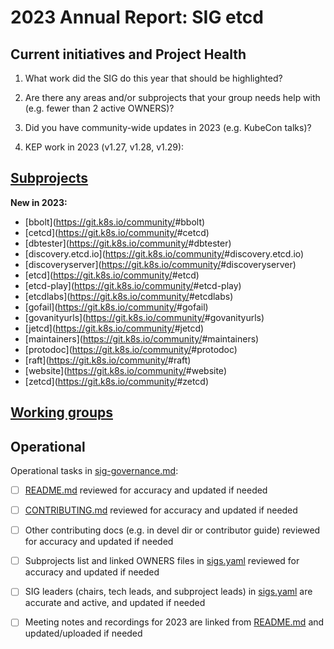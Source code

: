 # 2023 Annual Report: SIG etcd

## Current initiatives and Project Health

1. What work did the SIG do this year that should be highlighted?

<!--
   Some example items that might be worth highlighting:
   - Major KEP advancement
   - Important initiatives that aren't tracked via KEPs
   - Paying down significant tech debt
   - Governance and leadership changes
-->

2. Are there any areas and/or subprojects that your group needs help with (e.g. fewer than 2 active OWNERS)?

<!--
   Note: This list is generated from the KEP metadata in kubernetes/enhancements repository.
      If you find any discrepancy in the generated list here, please check the KEP metadata.
      Please raise an issue in kubernetes/community, if the KEP metadata is correct but the generated list is incorrect.
-->

3. Did you have community-wide updates in 2023 (e.g. KubeCon talks)?

<!--
  Examples include links to email, slides, or recordings.
-->

4. KEP work in 2023 (v1.27, v1.28, v1.29):




## [Subprojects](https://git.k8s.io/community/sig-etcd#subprojects)


**New in 2023:**
  - [bbolt](https://git.k8s.io/community/<no value>#bbolt)
  - [cetcd](https://git.k8s.io/community/<no value>#cetcd)
  - [dbtester](https://git.k8s.io/community/<no value>#dbtester)
  - [discovery.etcd.io](https://git.k8s.io/community/<no value>#discovery.etcd.io)
  - [discoveryserver](https://git.k8s.io/community/<no value>#discoveryserver)
  - [etcd](https://git.k8s.io/community/<no value>#etcd)
  - [etcd-play](https://git.k8s.io/community/<no value>#etcd-play)
  - [etcdlabs](https://git.k8s.io/community/<no value>#etcdlabs)
  - [gofail](https://git.k8s.io/community/<no value>#gofail)
  - [govanityurls](https://git.k8s.io/community/<no value>#govanityurls)
  - [jetcd](https://git.k8s.io/community/<no value>#jetcd)
  - [maintainers](https://git.k8s.io/community/<no value>#maintainers)
  - [protodoc](https://git.k8s.io/community/<no value>#protodoc)
  - [raft](https://git.k8s.io/community/<no value>#raft)
  - [website](https://git.k8s.io/community/<no value>#website)
  - [zetcd](https://git.k8s.io/community/<no value>#zetcd)

## [Working groups](https://git.k8s.io/community/sig-etcd#working-groups)


## Operational

Operational tasks in [sig-governance.md]:
- [ ] [README.md] reviewed for accuracy and updated if needed
- [ ] [CONTRIBUTING.md] reviewed for accuracy and updated if needed
- [ ] Other contributing docs (e.g. in devel dir or contributor guide) reviewed for accuracy and updated if needed
- [ ] Subprojects list and linked OWNERS files in [sigs.yaml] reviewed for accuracy and updated if needed
- [ ] SIG leaders (chairs, tech leads, and subproject leads) in [sigs.yaml] are accurate and active, and updated if needed
- [ ] Meeting notes and recordings for 2023 are linked from [README.md] and updated/uploaded if needed


[CONTRIBUTING.md]: https://git.k8s.io/community/sig-etcd/CONTRIBUTING.md
[sig-governance.md]: https://git.k8s.io/community/committee-steering/governance/sig-governance.md
[README.md]: https://git.k8s.io/community/sig-etcd/README.md
[sigs.yaml]: https://git.k8s.io/community/sigs.yaml
[devel]: https://git.k8s.io/community/contributors/devel/README.md

